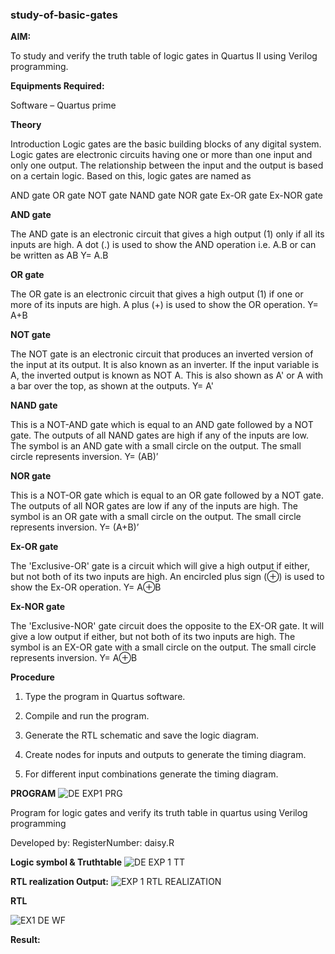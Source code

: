 ### study-of-basic-gates

**AIM:** 

To study and verify the truth table of logic gates in Quartus II using Verilog programming.

**Equipments Required:**

Software – Quartus prime 

**Theory**

Introduction Logic gates are the basic building blocks of any digital system. Logic gates are electronic circuits having one or more than one input and only one output. The relationship between the input and the output is based on a certain logic. Based on this, logic gates are named as

AND gate OR gate NOT gate NAND gate NOR gate Ex-OR gate Ex-NOR gate

**AND gate**

The AND gate is an electronic circuit that gives a high output (1) only if all its inputs are high. A dot (.) is used to show the AND operation i.e. A.B or can be written as AB
Y= A.B

**OR gate** 

The OR gate is an electronic circuit that gives a high output (1) if one or more of its inputs are high. A plus (+) is used to show the OR operation.
Y= A+B

**NOT gate**

The NOT gate is an electronic circuit that produces an inverted version of the input at its output. It is also known as an inverter. If the input variable is A, the inverted output is known as NOT A. This is also shown as A' or A with a bar over the top, as shown at the outputs.
Y= A'

**NAND gate**

This is a NOT-AND gate which is equal to an AND gate followed by a NOT gate. The outputs of all NAND gates are high if any of the inputs are low. The symbol is an AND gate with a small circle on the output. The small circle represents inversion.
Y= (AB)’

**NOR gate**

This is a NOT-OR gate which is equal to an OR gate followed by a NOT gate. The outputs of all NOR gates are low if any of the inputs are high. The symbol is an OR gate with a small circle on the output. The small circle represents inversion.
Y= (A+B)’

**Ex-OR gate**

The 'Exclusive-OR' gate is a circuit which will give a high output if either, but not both of its two inputs are high. An encircled plus sign (⊕) is used to show the Ex-OR operation.
Y= A⊕B

**Ex-NOR gate**

The 'Exclusive-NOR' gate circuit does the opposite to the EX-OR gate. It will give a low output if either, but not both of its two inputs are high. The symbol is an EX-OR gate with a small circle on the output. The small circle represents inversion.
Y= A⊕B

**Procedure** 

1.	Type the program in Quartus software.

2.	Compile and run the program.

3.	Generate the RTL schematic and save the logic diagram.

4.	Create nodes for inputs and outputs to generate the timing diagram.

5.	For different input combinations generate the timing diagram.


**PROGRAM**
![DE EXP1 PRG](https://github.com/DaisyRavi/study-of-basic-gates/assets/151394386/61ad4866-b834-4bb4-96ec-136c0c3c084b)

Program for logic gates and verify its truth table in quartus using Verilog programming

 Developed by: RegisterNumber: daisy.R
 
**Logic symbol & Truthtable**
![DE EXP 1 TT](https://github.com/DaisyRavi/study-of-basic-gates/assets/151394386/f861a5f8-ffd0-46d4-b77d-922899d110b9)

**RTL realization Output:** 
![EXP 1 RTL REALIZATION](https://github.com/DaisyRavi/study-of-basic-gates/assets/151394386/205253b1-2c9d-455d-9e7e-9d4a8a86900d)

**RTL**

![EX1 DE WF](https://github.com/DaisyRavi/study-of-basic-gates/assets/151394386/229bbb23-183a-4a46-8ef7-95f9b0fffaee)


**Result:**


